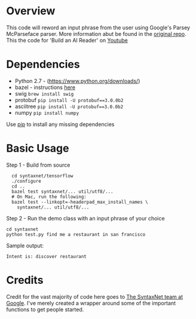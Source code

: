Overview
============
This code will reword an input phrase from the user using Google's Parsey McParseface parser. More information abut  be found in the [original repo](https://github.com/tensorflow/models/tree/master/syntaxnet). This the code for 'Build an AI Reader' on [Youtube](https://youtu.be/AKwfVAKaigI)

Dependencies
============

* Python 2.7 - (https://www.python.org/downloads/)
* bazel - instructions [here](http://bazel.io/docs/install.html)
* swig `brew install swig`
* protobuf `pip install -U protobuf==3.0.0b2`
* asciitree `pip install -U protobuf==3.0.0b2`
* numpy `pip install numpy`

Use [pip](https://pypi.python.org/pypi/pip) to install any missing dependencies

Basic Usage
===========

Step 1 - Build from source 

```shell
  cd syntaxnet/tensorflow
  ./configure
  cd ..
  bazel test syntaxnet/... util/utf8/...
  # On Mac, run the following:
  bazel test --linkopt=-headerpad_max_install_names \
    syntaxnet/... util/utf8/...
```
Step 2 - Run the demo class with an input phrase of your choice 

```shell
cd syntaxnet
python test.py find me a restaurant in san francisco
```

Sample output: 
```shell
Intent is: discover restaurant
```

Credits
===========
Credit for the vast majority of code here goes to [The SyntaxNet team at Google](https://github.com/tensorflow/models/edit/master/syntaxnet). I've merely created a wrapper around some of the important functions to get people started.
